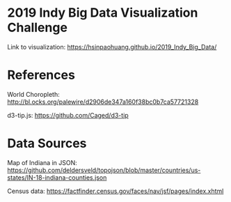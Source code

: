 # 2019 Indy Big Data Visualization Challenge

Link to visualization: https://hsinpaohuang.github.io/2019_Indy_Big_Data/

# References

World Choropleth: http://bl.ocks.org/palewire/d2906de347a160f38bc0b7ca57721328

d3-tip.js: https://github.com/Caged/d3-tip

# Data Sources

Map of Indiana in JSON: https://github.com/deldersveld/topojson/blob/master/countries/us-states/IN-18-indiana-counties.json

Census data: https://factfinder.census.gov/faces/nav/jsf/pages/index.xhtml
